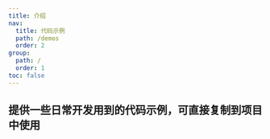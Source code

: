 ```yaml
---
title: 介绍
nav:
  title: 代码示例
  path: /demos
  order: 2
group:
  path: /
  order: 1
toc: false
---
```


## 提供一些日常开发用到的代码示例，可直接复制到项目中使用
